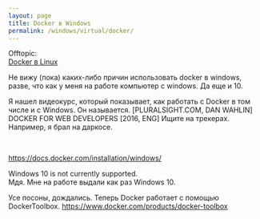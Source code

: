 ```yaml
---
layout: page
title: Docker в Windows
permalink: /windows/virtual/docker/
---
```


Offtopic:  
[Docker в Linux](/linux/virtual/docker/)


Не вижу (пока) каких-либо причин использовать docker в windows, разве, что как у меня на работе компьютер с windows. Да еще и 10.

Я нашел видеокурс, который показывает, как работать с Docker в том числе и с Windows. Он называется.
[PLURALSIGHT.COM, DAN WAHLIN] DOCKER FOR WEB DEVELOPERS [2016, ENG]
Ищите на трекерах. Например, я брал на даркосе.


<br/>

https://docs.docker.com/installation/windows/

Windows 10 is not currently supported.  
Мдя. Мне на работе выдали как раз Windows 10.


Усе посоны, дождались. Теперь Docker работает с помощью DockerToolbox.
https://www.docker.com/products/docker-toolbox

